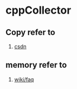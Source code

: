 # cppCollector
## Copy refer to
1. [csdn](https://blog.csdn.net/lwbeyond/article/details/6202256)
## memory refer to
1. [wiki/faq](https://isocpp.org/wiki/faq/dtors#artificial-block-to-control-lifetimes)
